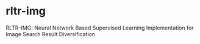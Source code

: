 # rltr-img
RLTR-IMG: Neural Network Based Supervised Learning Implementation for Image Search Result Diversification
